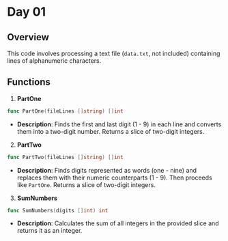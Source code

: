 # Day 01

## Overview

This code involves processing a text file (`data.txt`, not included) containing lines of alphanumeric characters.

## Functions

1. **PartOne**

```go
func PartOne(fileLines []string) []int
```

- **Description**: Finds the first and last digit (1 - 9) in each line and converts them into a two-digit number. Returns a slice of two-digit integers.

2. **PartTwo**

```go
func PartTwo(fileLines []string) []int
```

- **Description**: Finds digits represented as words (one - nine) and replaces them with their numeric counterparts (1 - 9). Then proceeds like `PartOne`. Returns a slice of two-digit integers.

3. **SumNumbers**

```go
func SumNumbers(digits []int) int
```

- **Description**: Calculates the sum of all integers in the provided slice and returns it as an integer.
